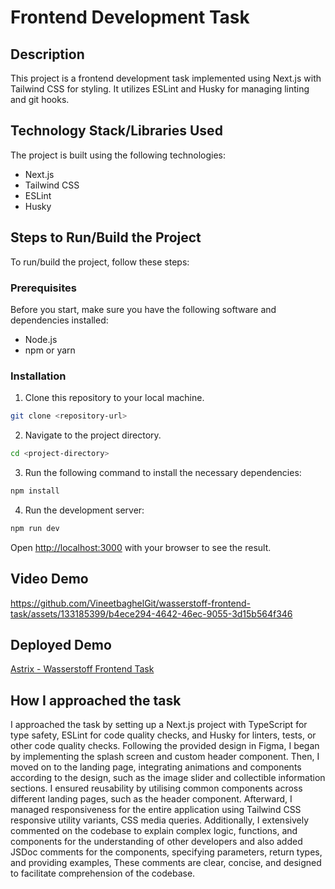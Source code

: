 # Frontend Development Task

## Description

This project is a frontend development task implemented using Next.js with Tailwind CSS for styling. It utilizes ESLint and Husky for managing linting and git hooks.

## Technology Stack/Libraries Used

The project is built using the following technologies:

- Next.js
- Tailwind CSS
- ESLint
- Husky

## Steps to Run/Build the Project

To run/build the project, follow these steps:

### Prerequisites

Before you start, make sure you have the following software and dependencies installed:

- Node.js
- npm or yarn

### Installation

1. Clone this repository to your local machine.
```bash
git clone <repository-url>
```

2. Navigate to the project directory.
```bash
cd <project-directory>
```
3. Run the following command to install the necessary dependencies:
```bash
npm install
```

4. Run the development server:
```bash
npm run dev
```
Open [http://localhost:3000](http://localhost:3000) with your browser to see the result.   

## Video Demo

https://github.com/VineetbaghelGit/wasserstoff-frontend-task/assets/133185399/b4ece294-4642-46ec-9055-3d15b564f346


## Deployed Demo

[Astrix - Wasserstoff Frontend Task](https://wasserstoff-frontend-task.vercel.app/)

## How I approached the task

I approached the task by setting up a Next.js project with TypeScript for type safety, ESLint for code quality checks, and Husky for linters, tests, or other code quality checks. Following the provided design in Figma, I began by implementing the splash screen and custom header component. Then, I moved on to the landing page, integrating animations and components according to the design, such as the image slider and collectible information sections. I ensured reusability by utilising common components across different landing pages, such as the header component. Afterward, I managed responsiveness for the entire application using Tailwind CSS responsive utility variants, CSS media queries. Additionally, I extensively commented on the codebase to explain complex logic, functions, and components for the understanding of other developers and also added JSDoc comments for the components, specifying parameters, return types, and providing examples, These comments are clear, concise, and designed to facilitate comprehension of the codebase.

